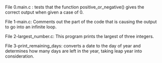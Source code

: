 File 0.main.c : tests that the function positive_or_negative() gives the correct output when given a case of 0.



File 1-main.c: Comments out the part of the code that is causing the output to go into an infinite loop.



File 2-largest_number.c: This program prints the largest of three integers.



File 3-print_remaining_days: converts a date to the day of year and determines how many days are left in the year, taking leap year into consideration.
